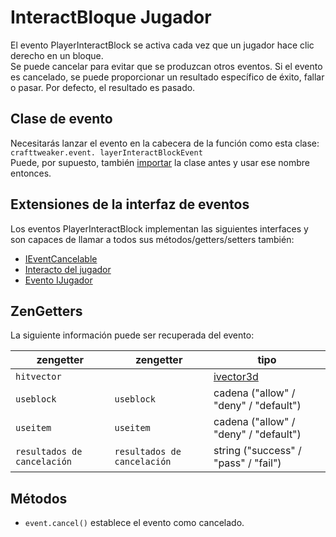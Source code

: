 # InteractBloque Jugador

El evento PlayerInteractBlock se activa cada vez que un jugador hace clic derecho en un bloque.  
Se puede cancelar para evitar que se produzcan otros eventos. Si el evento es cancelado, se puede proporcionar un resultado específico de éxito, fallar o pasar. Por defecto, el resultado es pasado.

## Clase de evento

Necesitarás lanzar el evento en la cabecera de la función como esta clase:  
`crafttweaker.event. layerInteractBlockEvent`  
Puede, por supuesto, también [importar](/AdvancedFunctions/Import/) la clase antes y usar ese nombre entonces.

## Extensiones de la interfaz de eventos

Los eventos PlayerInteractBlock implementan las siguientes interfaces y son capaces de llamar a todos sus métodos/getters/setters también:

- [IEventCancelable](/Vanilla/Events/Events/IEventCancelable/)
- [Interacto del jugador](/Vanilla/Events/Events/PlayerInteract/)
- [Evento IJugador](/Vanilla/Events/Events/IPlayerEvent/)

## ZenGetters

La siguiente información puede ser recuperada del evento:

| zengetter                   | zengetter                   | tipo                                   |
| --------------------------- | --------------------------- | -------------------------------------- |
| `hitvector`                 |                             | [ivector3d](/vanilla/world/ivector3d/) |
| `useblock`                  | `useblock`                  | cadena ("allow" / "deny" / "default")  |
| `useitem`                   | `useitem`                   | cadena ("allow" / "deny" / "default")  |
| `resultados de cancelación` | `resultados de cancelación` | string ("success" / "pass" / "fail")   |

## Métodos

- `event.cancel()` establece el evento como cancelado.